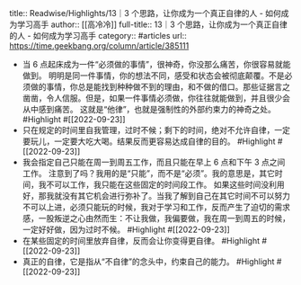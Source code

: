 title:: Readwise/Highlights/13｜3 个思路，让你成为一个真正自律的人 - 如何成为学习高手
author:: [[高冷冷]]
full-title:: 13｜3 个思路，让你成为一个真正自律的人 - 如何成为学习高手
category:: #articles
url:: https://time.geekbang.org/column/article/385111
- 当 6 点起床成为一件“必须做的事情”，很神奇，你没那么痛苦，你很容易就能做到。
  明明是同一件事情，你的想法不同，感受和状态会被彻底颠覆。不是必须做的事情，你总是能找到种种做不到的理由，和不做的借口。那些证据言之凿凿，令人信服。但是，如果一件事情必须做，你往往就能做到，并且很少会从中感到痛苦。
  这就是“他律”，也就是强制性的外部约束力的神奇之处。 #Highlight #[[2022-09-23]]
- 只在规定的时间里自我管理，过时不候；剩下的时间，绝对不允许自律，一定要玩儿，一定要大吃大喝。结果反而更容易达成自律的目的。 #Highlight #[[2022-09-23]]
- 我会指定自己只能在周一到周五工作，而且只能在早上 6 点和下午 3 点之间工作。
  注意到了吗？我用的是“只能”，而不是“必须”。我的意思是，其它时间，我不可以工作，我只能在这些固定的时间段工作。
  如果这些时间没利用好，那我就没有其它机会进行弥补了。当我了解到自己在其它时间不可以努力不可以上进，必须只能玩的时候，我对于学习和工作，反而产生了迫切的需求感，一股叛逆之心由然而生：不让我做，我偏要做，我在周一到周五的时候，一定好好做，因为过时不候。 #Highlight #[[2022-09-23]]
- 在某些固定的时间里放弃自律，反而会让你变得更自律。 #Highlight #[[2022-09-23]]
- 真正的自律，它是指从“不自律”的念头中，约束自己的能力。 #Highlight #[[2022-09-23]]